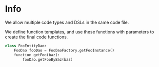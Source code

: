 # Info
We allow multiple code types and DSLs in the same code file.

We define function templates, and use these functions with parameters to create the final code functions.

```python
class FooEntityDao:
    FooDao fooDao = FooDaoFactory.getFooInstance()
    function getFoo(baz):
        fooDao.getFooByBaz(baz)

```    
